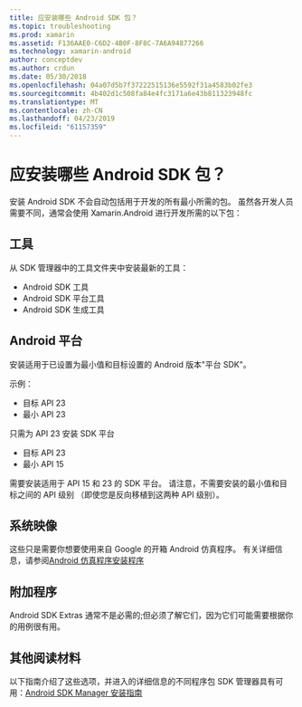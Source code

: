 ```yaml
---
title: 应安装哪些 Android SDK 包？
ms.topic: troubleshooting
ms.prod: xamarin
ms.assetid: F136AAE0-C6D2-4B0F-8F8C-7A6A94877266
ms.technology: xamarin-android
author: conceptdev
ms.author: crdun
ms.date: 05/30/2018
ms.openlocfilehash: 04a07d5b7f37222515136e5592f31a4583b02fe3
ms.sourcegitcommit: 4b402d1c508fa84e4fc3171a6e43b811323948fc
ms.translationtype: MT
ms.contentlocale: zh-CN
ms.lasthandoff: 04/23/2019
ms.locfileid: "61157359"
---
```

# <a name="which-android-sdk-packages-should-i-install"></a>应安装哪些 Android SDK 包？

安装 Android SDK 不会自动包括用于开发的所有最小所需的包。 虽然各开发人员需要不同，通常会使用 Xamarin.Android 进行开发所需的以下包：

## <a name="tools"></a>工具

从 SDK 管理器中的工具文件夹中安装最新的工具：

- Android SDK 工具
- Android SDK 平台工具
- Android SDK 生成工具

## <a name="android-platforms"></a>Android 平台

安装适用于已设置为最小值和目标设置的 Android 版本"平台 SDK"。 

示例：

- 目标 API 23
- 最小 API 23

只需为 API 23 安装 SDK 平台

- 目标 API 23
- 最小 API 15

需要安装适用于 API 15 和 23 的 SDK 平台。 请注意，不需要安装的最小值和目标之间的 API 级别 （即使您是反向移植到这两种 API 级别）。

## <a name="system-images"></a>系统映像

这些只是需要你想要使用来自 Google 的开箱 Android 仿真程序。 有关详细信息，请参阅[Android 仿真程序安装程序](~/android/get-started/installation/android-emulator/index.md)

## <a name="extras"></a>附加程序
Android SDK Extras 通常不是必需的;但必须了解它们，因为它们可能需要根据你的用例很有用。

## <a name="further-reading"></a>其他阅读材料
以下指南介绍了这些选项，并进入的详细信息的不同程序包 SDK 管理器具有可用：[Android SDK Manager 安装指南](http://www.themethodology.net/2015/02/android-sdk-manager-setup-for.html?m=1)

